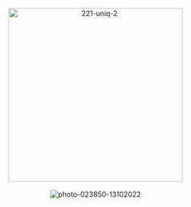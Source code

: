 <div align="center">
  <a href="https://goo.su/YGyt8" target="_blank"><img src="https://i.postimg.cc/pV8ZgMBp/221-uniq-2.png" border='0' width='350' alt="221-uniq-2"/></a><br><br>
  <img src="https://i.postimg.cc/8CZ6CByP/photo-023850-13102022.jpg" alt="photo-023850-13102022"/><br/><br/>
</div>
